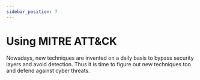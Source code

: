 ```yaml
---
sidebar_position: 7
---
```


# Using MITRE ATT&CK

Nowadays, new techniques are invented on a daily basis to bypass security layers and avoid detection. Thus it is time to figure out new techniques too and defend against cyber threats.
